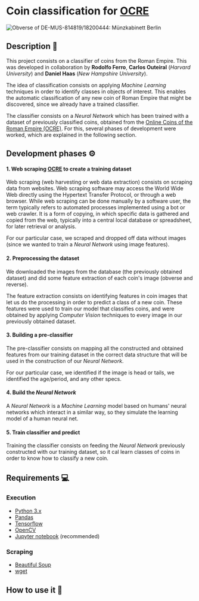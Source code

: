 # Coin classification for [OCRE](http://numismatics.org/ocre/)

![Obverse of DE-MUS-814819/18200444: Münzkabinett Berlin](http://ww2.smb.museum/mk_edit/images/n0/457/vs_opt.jpg)

<!--
> ### Authors:
> Harvard University, Rodolfo Ferro and Carlos Outeiral
> New Hampshire University, Daniel Hasse <br/>
-->

## Description 📝

This project consists on a classifier of coins from the Roman Empire. This was developed in collaboration by **Rodolfo Ferro**, **Carlos Outeiral** (*Harvard University*) and **Daniel Haas** (*New Hampshire University*).

The idea of classification consists on applying *Machine Learning* techniques in order to identify classes in objects of interest. This enables the automatic classification of any new coin of Roman Empire that might be discovered, since we already have a trained classifier.

The classifier consists on a *Neural Network* which has been trained with a dataset of previously classified coins, obtained from the [Online Coins of the Roman Empire (OCRE)](http://numismatics.org/ocre/). For this, several phases of development were worked, which are explained in the following section.


## Development phases ⚙️


#### 1. Web scraping [OCRE](http://numismatics.org/ocre/) to create a training dataset

Web scraping (web harvesting or web data extraction) consists on scraping data from websites. Web scraping software may access the World Wide Web directly using the Hypertext Transfer Protocol, or through a web browser. While web scraping can be done manually by a software user, the term typically refers to automated processes implemented using a bot or web crawler. It is a form of copying, in which specific data is gathered and copied from the web, typically into a central local database or spreadsheet, for later retrieval or analysis.

For our particular case, we scraped and dropped off data without images (since we wanted to train a *Neural Network* using image features).


#### 2. Preprocessing the dataset

We downloaded the images from the database (the previously obtained dataset) and did some feature extraction of each coin's image (obverse and reverse).

The feature extraction consists on identifying features in coin images that let us do the processing in order to predict a class of a new coin. These features were used to train our model that classifies coins, and were obtained by applying *Computer Vision* techniques to every image in our previously obtained dataset.


#### 3. Building a pre-classifier

The pre-classifier consists on mapping all the constructed and obtained features from our training dataset in the correct data structure that will be used in the construction of our *Neural Network*.

For our particular case, we identified if the image is head or tails, we identified the age/period, and any other specs.


#### 4. Build the *Neural Network*

A *Neural Network* is a *Machine Learning* model based on humans' neural networks which interact in a similar way, so they simulate the learning model of a human neural net.


#### 5. Train classifier and predict

Training the classifier consists on feeding the *Neural Network* previously constructed with our training dataset, so it cal learn classes of coins in order to know how to classify a new coin.


## Requirements 💻

### Execution
* [Python 3.x](https://www.python.org/)
* [Pandas](http://pandas.pydata.org/)
* [Tensorflow](https://www.tensorflow.org/)
* [OpenCV](http://opencv.org/)
* [Jupyter notebook](http://jupyter.org/) (recommended)

### Scraping
* [Beautiful Soup](https://www.crummy.com/software/BeautifulSoup/)
* [wget](https://pypi.python.org/pypi/wget)


## How to use it 📕
